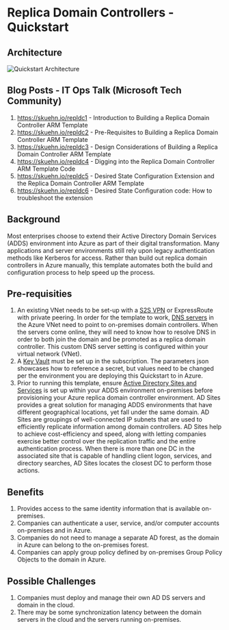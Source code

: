 # Replica Domain Controllers - Quickstart

## Architecture
![Quickstart Architecture](https://contentsharing1.blob.core.windows.net/content/replicaDcs.png)

## Blog Posts - IT Ops Talk (Microsoft Tech Community)
1) https://skuehn.io/repldc1 - Introduction to Building a Replica Domain Controller ARM Template
2) https://skuehn.io/repldc2 - Pre-Requisites to Building a Replica Domain Controller ARM Template
3) https://skuehn.io/repldc3 - Design Considerations of Building a Replica Domain Controller ARM Template
4) https://skuehn.io/repldc4 - Digging into the Replica Domain Controller ARM Template Code
5) https://skuehn.io/repldc5 - Desired State Configuration Extension and the Replica Domain Controller ARM Template
6) https://skuehn.io/repldc6 - Desired State Configuration code: How to troubleshoot the extension

## Background
Most enterprises choose to extend their Active Directory Domain Services (ADDS) environment into Azure as part of their digital transformation. Many applications and server environments still rely upon legacy authentication methods like Kerberos for access. Rather than build out replica domain controllers in Azure manually, this template automates both the build and configuration process to help speed up the process. 

## Pre-requisities
1) An existing VNet needs to be set-up with a [S2S VPN](https://github.com/Azure/azure-quickstart-templates/tree/master/101-site-to-site-vpn-create) or ExpressRoute with private peering. In order for the template to work, [DNS servers](https://docs.microsoft.com/en-us/azure/virtual-network/manage-virtual-network#change-dns-servers) in the Azure VNet need to point to on-premises domain controllers. When the servers come online, they will need to know how to resolve DNS in order to both join the domain and be promoted as a replica domain controller. This custom DNS server setting is configured within your virtual network (VNet). 
2) A [Key Vault](https://docs.microsoft.com/en-us/azure/key-vault/quick-create-portal) must be set up in the subscription. The parameters json showcases how to reference a secret, but values need to be changed per the environment you are deploying this Quickstart to in Azure.
3) Prior to running this template, ensure [Active Directory Sites and Services](https://docs.microsoft.com/en-us/windows-server/remote/remote-access/ras/multisite/configure/step-2-configure-the-multisite-infrastructure) is set up within your ADDS environment on-premises before provisioning your Azure replica domain controller environment. AD Sites provides a great solution for managing ADDS environments that have different geographical locations, yet fall under the same domain. AD Sites are groupings of well-connected IP subnets that are used to efficiently replicate information among domain controllers. AD Sites help to achieve cost-efficiency and speed, along with letting companies exercise better control over the replication traffic and the entire authentication process. When there is more than one DC in the associated site that is capable of handling client logon, services, and directory searches, AD Sites locates the closest DC to perform those actions. 

## Benefits
1) Provides access to the same identity information that is available on-premises.
2) Companies can authenticate a user, service, and/or computer accounts on-premises and in Azure.
3) Companies do not need to manage a separate AD forest, as the domain in Azure can belong to the on-premises forest.
4) Companies can apply group policy defined by on-premises Group Policy Objects to the domain in Azure.

## Possible Challenges
1) Companies must deploy and manage their own AD DS servers and domain in the cloud.
2) There may be some synchronization latency between the domain servers in the cloud and the servers running on-premises.
